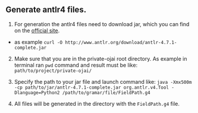 ## Generate antlr4 files. ##

1. For generation the antlr4 files need to download jar, which you can find on the [official site](http://www.antlr.org/download.html).
 - as example `curl -O http://www.antlr.org/download/antlr-4.7.1-complete.jar`
2. Make sure that you are in the private-ojai root directory. As example in terminal ran `pwd` command and result must be like:
   ``path/to/project/private-ojai/``
3. Specify the path to your jar file and launch command like:
`java -Xmx500m -cp path/to/jar/antlr-4.7.1-complete.jar org.antlr.v4.Tool -Dlanguage=Python2 /path/to/gramar/file/FieldPath.g4`

4. All files will be generated in the directory with the `FieldPath.g4` file.
